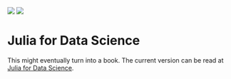 [![](https://img.shields.io/badge/docs-stable-blue.svg)](http://www.david-anthoff.com/jl4ds/stable/)
[![](https://img.shields.io/badge/docs-latest-blue.svg)](http://www.david-anthoff.com/jl4ds/latest/)

# Julia for Data Science

This might eventually turn into a book. The current version can be read
at [Julia for Data Science](http://www.david-anthoff.com/jl4ds/stable/).
